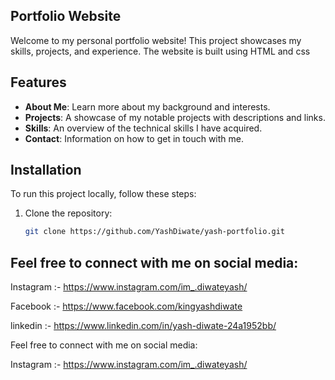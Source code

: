## Portfolio Website

Welcome to my personal portfolio website! This project showcases my skills, projects, and experience. The website is built using HTML and css

## Features

- **About Me**: Learn more about my background and interests.
- **Projects**: A showcase of my notable projects with descriptions and links.
- **Skills**: An overview of the technical skills I have acquired.
- **Contact**: Information on how to get in touch with me.

## Installation

To run this project locally, follow these steps:

1. Clone the repository:
   ```bash
   git clone https://github.com/YashDiwate/yash-portfolio.git

## Feel free to connect with me on social media:
Instagram :- https://www.instagram.com/im_.diwateyash/

Facebook :- https://www.facebook.com/kingyashdiwate

linkedin :- https://www.linkedin.com/in/yash-diwate-24a1952bb/

Feel free to connect with me on social media:

Instagram :- https://www.instagram.com/im_.diwateyash/
